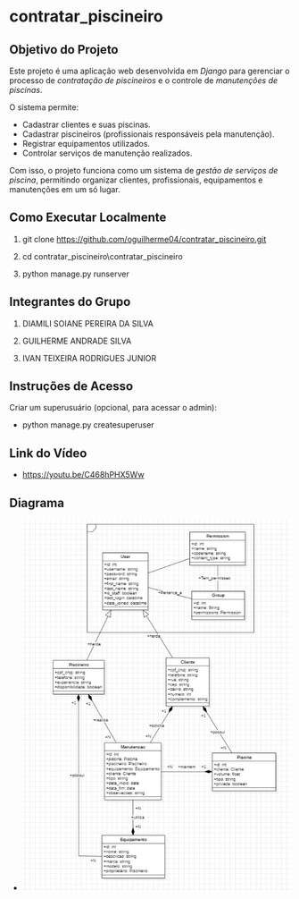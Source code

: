 # contratar_piscineiro

## Objetivo do Projeto
Este projeto é uma aplicação web desenvolvida em *Django* para gerenciar o processo de *contratação de piscineiros* e o controle de *manutenções de piscinas*.  

O sistema permite:  
- Cadastrar clientes e suas piscinas.  
- Cadastrar piscineiros (profissionais responsáveis pela manutenção).  
- Registrar equipamentos utilizados.  
- Controlar serviços de manutenção realizados.  

Com isso, o projeto funciona como um sistema de *gestão de serviços de piscina*, permitindo organizar clientes, profissionais, equipamentos e manutenções em um só lugar.

## Como Executar Localmente
1. git clone https://github.com/oguilherme04/contratar_piscineiro.git

2. cd contratar_piscineiro\contratar_piscineiro
   
3. python manage.py runserver

## Integrantes do Grupo
1. DIAMILI SOIANE PEREIRA DA SILVA

2. GUILHERME ANDRADE SILVA

3. IVAN TEIXEIRA RODRIGUES JUNIOR

## Instruções de Acesso
Criar um superusuário (opcional, para acessar o admin):
 - python manage.py createsuperuser

## Link do Vídeo
 - https://youtu.be/C468hPHX5Ww

## Diagrama
 - ![Diagrama](diagrama.jpeg)

